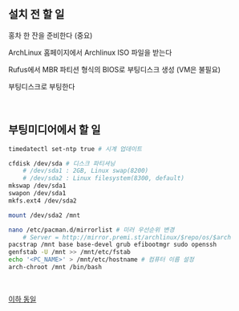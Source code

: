 설치 전 할 일
--------
홍차 한 잔을 준비한다 (중요)

ArchLinux 홈페이지에서 Archlinux ISO 파일을 받는다

Rufus에서 MBR 파티션 형식의 BIOS로 부팅디스크 생성 (VM은 불필요)

부팅디스크로 부팅한다

<br>

부팅미디어에서 할 일
--------
```bash
timedatectl set-ntp true # 시계 업데이트

cfdisk /dev/sda # 디스크 파티셔닝
    # /dev/sda1 : 2GB, Linux swap(8200)
    # /dev/sda2 : Linux filesystem(8300, default)
mkswap /dev/sda1
swapon /dev/sda1
mkfs.ext4 /dev/sda2

mount /dev/sda2 /mnt

nano /etc/pacman.d/mirrorlist # 미러 우선순위 변경
    # Server = http://mirror.premi.st/archlinux/$repo/os/$arch
pacstrap /mnt base base-devel grub efibootmgr sudo openssh
genfstab -U /mnt >> /mnt/etc/fstab
echo '<PC_NAME>' > /mnt/etc/hostname # 컴퓨터 이름 설정
arch-chroot /mnt /bin/bash
```

<br>

[이하 동일](arch_gpt+uefi.md)
